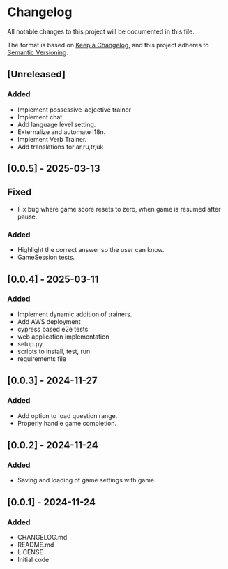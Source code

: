 # Changelog

All notable changes to this project will be documented in this file.

The format is based on [Keep a Changelog](https://keepachangelog.com/en/1.1.0/),
and this project adheres to [Semantic Versioning](https://semver.org/spec/v2.0.0.html).

## [Unreleased]

### Added

- Implement possessive-adjective trainer
- Implement chat. 
- Add language level setting.
- Externalize and automate i18n.
- Implement Verb Trainer.
- Add translations for ar,ru,tr,uk

## [0.0.5] - 2025-03-13

## Fixed

- Fix bug where game score resets to zero, when game is resumed after pause.

### Added

- Highlight the correct answer so the user can know.
- GameSession tests.

## [0.0.4] - 2025-03-11

### Added

- Implement dynamic addition of trainers.
- Add AWS deployment
- cypress based e2e tests
- web application implementation
- setup.py
- scripts to install, test, run
- requirements file

## [0.0.3] - 2024-11-27

### Added

- Add option to load question range.
- Properly handle game completion.

## [0.0.2] - 2024-11-24

### Added

- Saving and loading of game settings with game.

## [0.0.1] - 2024-11-24

### Added

- CHANGELOG.md
- README.md
- LICENSE
- Initial code
